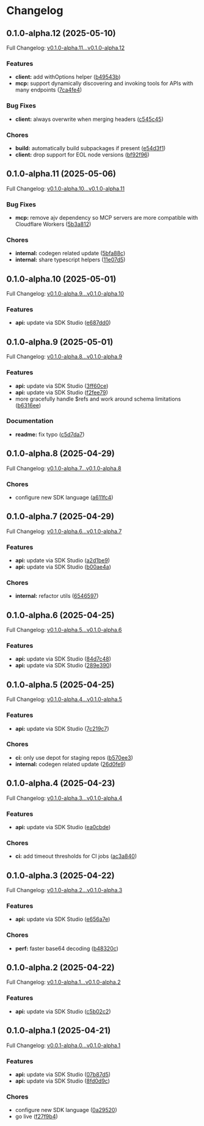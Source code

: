 # Changelog

## 0.1.0-alpha.12 (2025-05-10)

Full Changelog: [v0.1.0-alpha.11...v0.1.0-alpha.12](https://github.com/ternarybits/photos-sdk-typescript/compare/v0.1.0-alpha.11...v0.1.0-alpha.12)

### Features

* **client:** add withOptions helper ([b49543b](https://github.com/ternarybits/photos-sdk-typescript/commit/b49543baaafd0aa0f4d003d08f04442f6a70f6ae))
* **mcp:** support dynamically discovering and invoking tools for APIs with many endpoints ([7ca4fe4](https://github.com/ternarybits/photos-sdk-typescript/commit/7ca4fe4ca4e2dfac6651917d80734c651dbfef21))


### Bug Fixes

* **client:** always overwrite when merging headers ([c545c45](https://github.com/ternarybits/photos-sdk-typescript/commit/c545c450a28f16945d7e424b5eafade1cdb93108))


### Chores

* **build:** automatically build subpackages if present ([e54d3f1](https://github.com/ternarybits/photos-sdk-typescript/commit/e54d3f150795506fd7c3a06d686f962703be6072))
* **client:** drop support for EOL node versions ([bf92f96](https://github.com/ternarybits/photos-sdk-typescript/commit/bf92f96442f70724d920fdda97f83a88b415cc8a))

## 0.1.0-alpha.11 (2025-05-06)

Full Changelog: [v0.1.0-alpha.10...v0.1.0-alpha.11](https://github.com/ternarybits/photos-sdk-typescript/compare/v0.1.0-alpha.10...v0.1.0-alpha.11)

### Bug Fixes

* **mcp:** remove ajv dependency so MCP servers are more compatible with Cloudflare Workers ([5b3a812](https://github.com/ternarybits/photos-sdk-typescript/commit/5b3a812367fa5da4af45d977381492ecc6803f41))


### Chores

* **internal:** codegen related update ([5bfa88c](https://github.com/ternarybits/photos-sdk-typescript/commit/5bfa88c24b3897ec7f8b35888ac8b50a08da626a))
* **internal:** share typescript helpers ([11e07d5](https://github.com/ternarybits/photos-sdk-typescript/commit/11e07d501e73f9a8f3f15161f26dc2265c42dfee))

## 0.1.0-alpha.10 (2025-05-01)

Full Changelog: [v0.1.0-alpha.9...v0.1.0-alpha.10](https://github.com/ternarybits/photos-sdk-typescript/compare/v0.1.0-alpha.9...v0.1.0-alpha.10)

### Features

* **api:** update via SDK Studio ([e687dd0](https://github.com/ternarybits/photos-sdk-typescript/commit/e687dd0dcae140441192d453d2f0b74a6cfee5b0))

## 0.1.0-alpha.9 (2025-05-01)

Full Changelog: [v0.1.0-alpha.8...v0.1.0-alpha.9](https://github.com/ternarybits/photos-sdk-typescript/compare/v0.1.0-alpha.8...v0.1.0-alpha.9)

### Features

* **api:** update via SDK Studio ([3ff60ce](https://github.com/ternarybits/photos-sdk-typescript/commit/3ff60ce5be765933cfddb60ad7afb71ebc80ed57))
* **api:** update via SDK Studio ([f2fee79](https://github.com/ternarybits/photos-sdk-typescript/commit/f2fee794c49fb14115bb3e7b088204b41d6df598))
* more gracefully handle $refs and work around schema limitations ([b6316ee](https://github.com/ternarybits/photos-sdk-typescript/commit/b6316eeb8b66b1e5f7a1bebb30a789339e20c603))


### Documentation

* **readme:** fix typo ([c5d7da7](https://github.com/ternarybits/photos-sdk-typescript/commit/c5d7da754129f27fb079b8fed723c62984f3d9cc))

## 0.1.0-alpha.8 (2025-04-29)

Full Changelog: [v0.1.0-alpha.7...v0.1.0-alpha.8](https://github.com/ternarybits/photos-sdk-typescript/compare/v0.1.0-alpha.7...v0.1.0-alpha.8)

### Chores

* configure new SDK language ([a611fc4](https://github.com/ternarybits/photos-sdk-typescript/commit/a611fc435fbe8324ab89b54d464f23dc2f010174))

## 0.1.0-alpha.7 (2025-04-29)

Full Changelog: [v0.1.0-alpha.6...v0.1.0-alpha.7](https://github.com/ternarybits/photos-sdk-typescript/compare/v0.1.0-alpha.6...v0.1.0-alpha.7)

### Features

* **api:** update via SDK Studio ([a2d1be9](https://github.com/ternarybits/photos-sdk-typescript/commit/a2d1be9a8fc81d4482836ad5bde9da68da527c8e))
* **api:** update via SDK Studio ([b00ae4a](https://github.com/ternarybits/photos-sdk-typescript/commit/b00ae4a7832bbb16e6c5bbdee59ae3b76598e928))


### Chores

* **internal:** refactor utils ([6546597](https://github.com/ternarybits/photos-sdk-typescript/commit/6546597932ab87b5305443a7b984aa782e29395e))

## 0.1.0-alpha.6 (2025-04-25)

Full Changelog: [v0.1.0-alpha.5...v0.1.0-alpha.6](https://github.com/ternarybits/photos-sdk-typescript/compare/v0.1.0-alpha.5...v0.1.0-alpha.6)

### Features

* **api:** update via SDK Studio ([84d7c48](https://github.com/ternarybits/photos-sdk-typescript/commit/84d7c48dca590455441d441778c8ddb7e95f5eea))
* **api:** update via SDK Studio ([289e390](https://github.com/ternarybits/photos-sdk-typescript/commit/289e3903c154e709ebb407d3a1383b9daa1aca62))

## 0.1.0-alpha.5 (2025-04-25)

Full Changelog: [v0.1.0-alpha.4...v0.1.0-alpha.5](https://github.com/ternarybits/photos-sdk-typescript/compare/v0.1.0-alpha.4...v0.1.0-alpha.5)

### Features

* **api:** update via SDK Studio ([7c219c7](https://github.com/ternarybits/photos-sdk-typescript/commit/7c219c7af011d0cedf6e8d35ecc45b9a9e35f95b))


### Chores

* **ci:** only use depot for staging repos ([b570ee3](https://github.com/ternarybits/photos-sdk-typescript/commit/b570ee3e63c0f989955c598fc03f1613b5fd6489))
* **internal:** codegen related update ([26d0fe9](https://github.com/ternarybits/photos-sdk-typescript/commit/26d0fe908de2d12fbaeeaf3e8a531d0e731df87a))

## 0.1.0-alpha.4 (2025-04-23)

Full Changelog: [v0.1.0-alpha.3...v0.1.0-alpha.4](https://github.com/ternarybits/photos-sdk-typescript/compare/v0.1.0-alpha.3...v0.1.0-alpha.4)

### Features

* **api:** update via SDK Studio ([ea0cbde](https://github.com/ternarybits/photos-sdk-typescript/commit/ea0cbde87595bb17e3b7e26895db61fb945ec106))


### Chores

* **ci:** add timeout thresholds for CI jobs ([ac3a840](https://github.com/ternarybits/photos-sdk-typescript/commit/ac3a840455230e59991874687bc8cee668a79f68))

## 0.1.0-alpha.3 (2025-04-22)

Full Changelog: [v0.1.0-alpha.2...v0.1.0-alpha.3](https://github.com/ternarybits/photos-sdk-typescript/compare/v0.1.0-alpha.2...v0.1.0-alpha.3)

### Features

* **api:** update via SDK Studio ([e656a7e](https://github.com/ternarybits/photos-sdk-typescript/commit/e656a7ed3f4b0c428ca830cdf87cb3081de8813b))


### Chores

* **perf:** faster base64 decoding ([b48320c](https://github.com/ternarybits/photos-sdk-typescript/commit/b48320c0954c830233cd4030967d115ee5b0cfef))

## 0.1.0-alpha.2 (2025-04-22)

Full Changelog: [v0.1.0-alpha.1...v0.1.0-alpha.2](https://github.com/ternarybits/photos-sdk-typescript/compare/v0.1.0-alpha.1...v0.1.0-alpha.2)

### Features

* **api:** update via SDK Studio ([c5b02c2](https://github.com/ternarybits/photos-sdk-typescript/commit/c5b02c20d12b1b2a365249a95f823a23c43bf682))

## 0.1.0-alpha.1 (2025-04-21)

Full Changelog: [v0.0.1-alpha.0...v0.1.0-alpha.1](https://github.com/ternarybits/photos-sdk-typescript/compare/v0.0.1-alpha.0...v0.1.0-alpha.1)

### Features

* **api:** update via SDK Studio ([07b87d5](https://github.com/ternarybits/photos-sdk-typescript/commit/07b87d57238cbcf3f2e2a2a6ecc3ba3db689d544))
* **api:** update via SDK Studio ([8fd0d9c](https://github.com/ternarybits/photos-sdk-typescript/commit/8fd0d9c5b97913640e06e0dcd8e7053cb56d167f))


### Chores

* configure new SDK language ([0a29520](https://github.com/ternarybits/photos-sdk-typescript/commit/0a2952068afabc91d8b53c7ee79b140a8ba6eece))
* go live ([f27f9b4](https://github.com/ternarybits/photos-sdk-typescript/commit/f27f9b4a913083f5c654ea877c2cb7b079a271da))
